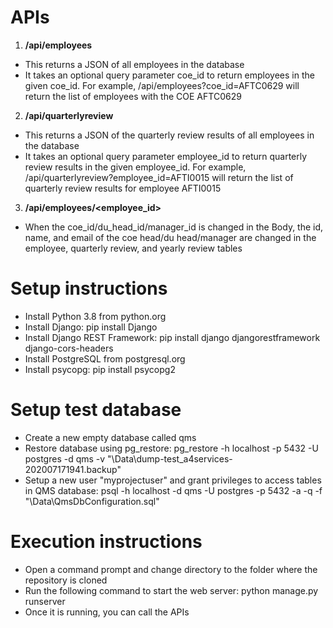 # APIs
1. **/api/employees**
* This returns a JSON of all employees in the database
* It takes an optional query parameter coe_id to return employees in the given coe_id. For example, /api/employees?coe_id=AFTC0629 will return the list of employees with the COE AFTC0629
2. **/api/quarterlyreview**
* This returns a JSON of the quarterly review results of all employees in the database
* It takes an optional query parameter employee_id to return quarterly review results in the given employee_id. For example, /api/quarterlyreview?employee_id=AFTI0015 will return the list of quarterly review results for employee AFTI0015
3. **/api/employees/<employee_id>**
* When the coe_id/du_head_id/manager_id is changed in the Body, the id, name, and email of the coe head/du head/manager are changed in the employee, quarterly review, and yearly review tables

# Setup instructions
* Install Python 3.8 from python.org
* Install Django: pip install Django
* Install Django REST Framework: pip install django djangorestframework django-cors-headers
* Install PostgreSQL from postgresql.org
* Install psycopg: pip install psycopg2

# Setup test database
* Create a new empty database called qms 
* Restore database using pg_restore: pg_restore -h localhost -p 5432 -U postgres -d qms -v "<repository root>\Data\dump-test_a4services-202007171941.backup"
* Setup a new user "myprojectuser" and grant privileges to access tables in QMS database: psql -h localhost -d qms -U postgres -p 5432 -a -q -f "<repository root>\Data\QmsDbConfiguration.sql"

# Execution instructions
* Open a command prompt and change directory to the folder where the repository is cloned
* Run the following command to start the web server: python manage.py runserver
* Once it is running, you can call the APIs




